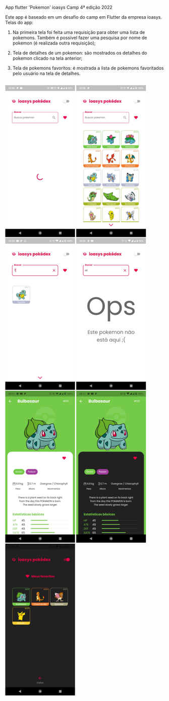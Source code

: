 App flutter 'Pokemon' ioasys Camp 4ª edição 2022

Este app é baseado em um desafio do camp em Flutter da empresa ioasys. Telas do app:

1. Na primeira tela foi feita uma requisição para obter uma lista de pokemons. Também é possível fazer uma pesquisa por nome de pokemon (é realizada outra requisição); 
   
2. Tela de detalhes de um pokemon:  são mostrados os detalhes do pokemon clicado na tela anterior; 
   
3. Tela de pokemons favoritos: é mostrada a lista de pokemons favoritados pelo usuário na tela de detalhes.

##

<img height="480px" src="assets/images_read_me/image1.jpeg"> <img height="480px" src="assets/images_read_me/image2.jpeg"> <img height="480px" src="assets/images_read_me/image3.jpeg"> <img height="480px" src="assets/images_read_me/image4.jpeg"> <img height="480px" src="assets/images_read_me/image5.jpeg"> <img height="480px" src="assets/images_read_me/image6.jpeg"> <img height="480px" src="assets/images_read_me/image7.jpeg">